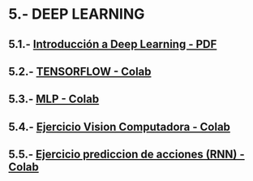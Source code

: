 # 5.- DEEP LEARNING

## 5.1.- [Introducción a Deep Learning - PDF](https://drive.google.com/file/d/1l9nmpYT6CwiW-LsS1FcBGfLNZAMOm8_y/view?usp=sharing)

## 5.2.- [TENSORFLOW - Colab](https://colab.research.google.com/drive/16DlQQGE0Mcw3U9wSnn4Ung3XnnzEl5XB)

## 5.3.- [MLP - Colab](https://colab.research.google.com/drive/10CRbmac70omN-wA2Zmew-ZUPQ0ABEpS6)

## 5.4.- [Ejercicio Vision Computadora - Colab](https://colab.research.google.com/drive/10U2wvJ8FLNGoumrsO4vRyRnuITkw04ne)

## 5.5.- [Ejercicio prediccion de acciones (RNN) - Colab](https://colab.research.google.com/drive/1Qffkem93Clxr-SlNNlbioRZXOsHgZHtq)
